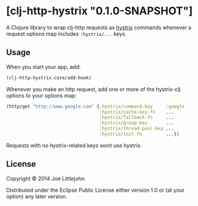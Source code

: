 # [clj-http-hystrix "0.1.0-SNAPSHOT"]

A Clojure library to wrap clj-http requests as [hystrix](https://github.com/Netflix/Hystrix) commands whenever a request options map includes `:hystrix/...` keys.

## Usage

When you start your app, add:

```clj
(clj-http-hystrix.core/add-hook)
```

Whenever you make an http request, add one or more of the hystrix-clj options to your options map:

```clj
(http/get "http://www.google.com" {:hystrix/command-key     :google
                                   :hystrix/cache-key-fn    ...
                                   :hystrix/fallback-fn     ...
                                   :hystrix/group-key       ...
                                   :hystrix/thread-pool-key ...
                                   :hystrix/init-fn         ...})
```

Requests with no hystrix-related keys wont use hystrix.

## License

Copyright © 2014 Joe Littlejohn

Distributed under the Eclipse Public License either version 1.0 or (at
your option) any later version.
